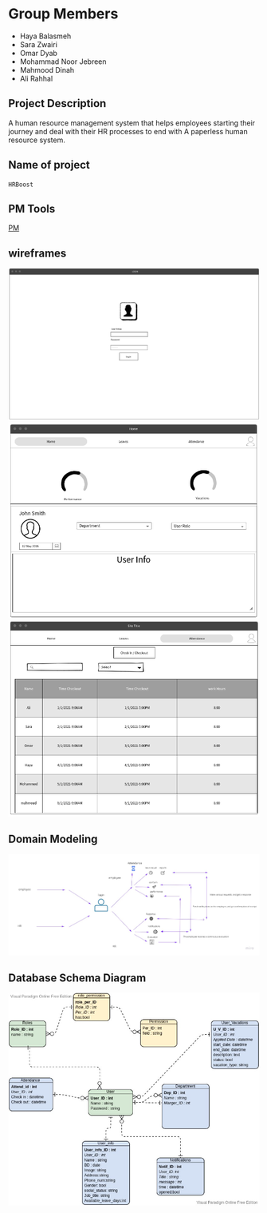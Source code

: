 # Group Members

- Haya Balasmeh
- Sara Zwairi
- Omar Dyab
- Mohammad Noor Jebreen
- Mahmood Dinah
- Ali Rahhal

## Project Description

A human resource management system that helps employees starting their journey and deal with their HR processes to end with A paperless human resource system.

## Name of project

    HRBoost

## PM Tools

[PM](https://github.com/orgs/Next-Reme/projects/1)

## wireframes

![wireframe-1](assets/wireframe-1.png)
![wireframe-2](assets/wireframe-2.png)
![wireframe-3](assets/wireframe-3.png)

## Domain Modeling

![Domain Modeling](assets/Modeling.jpg)

## Database Schema Diagram

![ERD](assets/HR-ERD.jpg)
